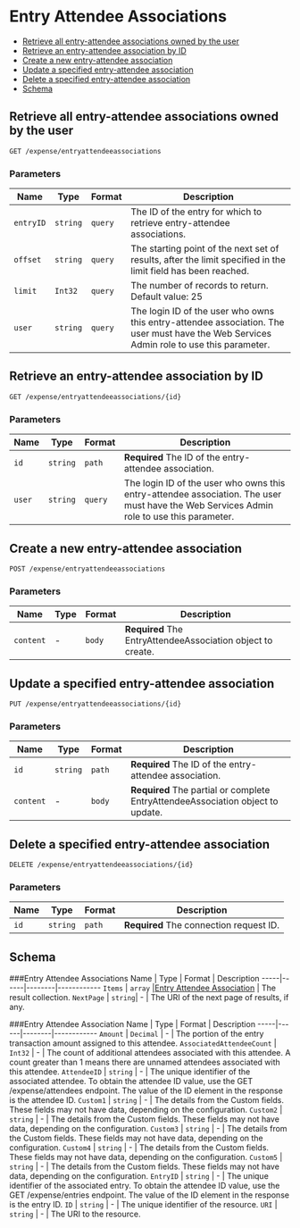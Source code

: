 # Entry Attendee Associations
* [Retrieve all entry-attendee associations owned by the user](#get)
* [Retrieve an entry-attendee association by ID](#getID)
* [Create a new entry-attendee association](#post)
* [Update a specified entry-attendee association](#put)
* [Delete a specified entry-attendee association](#delete)
* [Schema](#schema)

## <a name="get"></a>Retrieve all entry-attendee associations owned by the user
    GET /expense/entryattendeeassociations

        
### Parameters
Name | Type | Format | Description
-----|------|--------|------------			
`entryID`	|	`string`	|	`query`	|	The ID of the entry for which to retrieve entry-attendee associations.`offset`	|	`string`	|	`query`	|	The starting point of the next set of results, after the limit specified in the limit field has been reached.`limit`	|	`Int32`	|	`query`	|	The number of records to return. Default value: 25`user`	|	`string`	|	`query`	|	The login ID of the user who owns this entry-attendee association. The user must have the Web Services Admin role to use this parameter.



## <a name="getID"></a>Retrieve an entry-attendee association by ID
    GET /expense/entryattendeeassociations/{id}


### Parameters
Name | Type | Format | Description
-----|------|--------|------------
`id`	|	`string`	|	`path`	|	**Required** The ID of the entry-attendee association.`user`	|	`string`	|	`query`	|	The login ID of the user who owns this entry-attendee association. The user must have the Web Services Admin role to use this parameter.


## <a name="post"></a>Create a new entry-attendee association
    POST /expense/entryattendeeassociations


### Parameters
Name | Type | Format | Description
-----|------|--------|------------
`content`	|	-	|	`body`	|	**Required** The EntryAttendeeAssociation object to create.


## <a name="put"></a>Update a specified entry-attendee association
    PUT /expense/entryattendeeassociations/{id}


### Parameters
Name | Type | Format | Description
-----|------|--------|------------
`id`	|	`string`	|	`path`	|	**Required** The ID of the entry-attendee association.`content`	|	-	|	`body`	|	**Required** The partial or complete EntryAttendeeAssociation object to update.


## <a name="delete"></a>Delete a specified entry-attendee association
    DELETE /expense/entryattendeeassociations/{id}


### Parameters
Name | Type | Format | Description
-----|------|--------|------------
`id`|````string````|`path`|**Required** The connection request ID.



## <a name="schema"></a>Schema


###<a name="EntryAttendeeAssociations"></a>Entry Attendee Associations
Name | Type | Format | Description
-----|------|--------|------------
`Items`	|	`array`	|[Entry Attendee Association](#entryattendeeassociation)	|	The result collection.`NextPage`	|	`string`|	-	|	The URI of the next page of results, if any.
###<a name="entryattendeeassociation"></a>Entry Attendee Association
Name | Type | Format | Description
-----|------|--------|------------
`Amount`	|	`Decimal`	|	-	|	The portion of the entry transaction amount assigned to this attendee.`AssociatedAttendeeCount`	|	`Int32`	|	-	|	The count of additional attendees associated with this attendee. A count greater than 1 means there are unnamed attendees associated with this attendee.`AttendeeID`	|	`string`	|	-	|	The unique identifier of the associated attendee. To obtain the attendee ID value, use the GET /expense/attendees endpoint. The value of the ID element in the response is the attendee ID.`Custom1`	|	`string`	|	-	|	The details from the Custom fields. These fields may not have data, depending on the configuration.`Custom2`	|	`string`	|	-	|	The details from the Custom fields. These fields may not have data, depending on the configuration.`Custom3`	|	`string`	|	-	|	The details from the Custom fields. These fields may not have data, depending on the configuration.`Custom4`	|	`string`	|	-	|	The details from the Custom fields. These fields may not have data, depending on the configuration.`Custom5`	|	`string`	|	-	|	The details from the Custom fields. These fields may not have data, depending on the configuration.`EntryID`	|	`string`	|	-	|	The unique identifier of the associated entry. To obtain the attendee ID value, use the GET /expense/entries endpoint. The value of the ID element in the response is the entry ID.`ID`	|	`string`	|	-	|	The unique identifier of the resource.`URI`	|	`string`	|	-	|	The URI to the resource.

